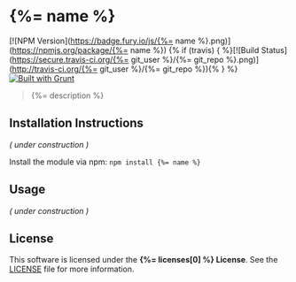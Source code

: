 # {%= name %}
[![NPM Version](https://badge.fury.io/js/{%= name %}.png)](https://npmjs.org/package/{%= name %})
{% if (travis) { %}[![Build Status](https://secure.travis-ci.org/{%= git_user %}/{%= git_repo %}.png)](http://travis-ci.org/{%= git_user %}/{%= git_repo %}){% } %}
[![Built with Grunt](https://cdn.gruntjs.com/builtwith.png)](http://gruntjs.com)

> {%= description %}

## Installation Instructions

*( under construction )*

Install the module via npm: `npm install {%= name %}`

## Usage

*( under construction )*

## License

This software is licensed under the **{%= licenses[0] %} License**. See the [LICENSE](LICENSE) file for more information.
